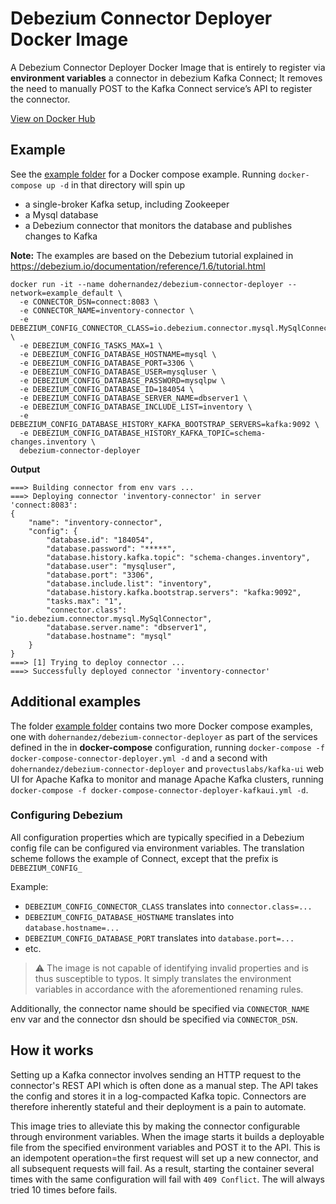 # Debezium Connector Deployer Docker Image

A Debezium Connector Deployer Docker Image that is entirely to register via **environment variables** a connector in debezium Kafka Connect; It removes the need to manually POST to the Kafka Connect service’s API to register the connector.

[View on Docker Hub](https://hub.docker.com/r/dohernandez/debezium-connector-deployer)

## Example

See the [example folder](./example) for a Docker compose example. Running `docker-compose up -d` in that directory will spin up
* a single-broker Kafka setup, including Zookeeper
* a Mysql database
* a Debezium connector that monitors the database and publishes changes to Kafka

**Note:**
The examples are based on the Debezium tutorial explained in https://debezium.io/documentation/reference/1.6/tutorial.html

```shell
docker run -it --name dohernandez/debezium-connector-deployer --network=example_default \
  -e CONNECTOR_DSN=connect:8083 \
  -e CONNECTOR_NAME=inventory-connector \
  -e DEBEZIUM_CONFIG_CONNECTOR_CLASS=io.debezium.connector.mysql.MySqlConnector \
  -e DEBEZIUM_CONFIG_TASKS_MAX=1 \
  -e DEBEZIUM_CONFIG_DATABASE_HOSTNAME=mysql \
  -e DEBEZIUM_CONFIG_DATABASE_PORT=3306 \
  -e DEBEZIUM_CONFIG_DATABASE_USER=mysqluser \
  -e DEBEZIUM_CONFIG_DATABASE_PASSWORD=mysqlpw \
  -e DEBEZIUM_CONFIG_DATABASE_ID=184054 \
  -e DEBEZIUM_CONFIG_DATABASE_SERVER_NAME=dbserver1 \
  -e DEBEZIUM_CONFIG_DATABASE_INCLUDE_LIST=inventory \
  -e DEBEZIUM_CONFIG_DATABASE_HISTORY_KAFKA_BOOTSTRAP_SERVERS=kafka:9092 \
  -e DEBEZIUM_CONFIG_DATABASE_HISTORY_KAFKA_TOPIC=schema-changes.inventory \
  debezium-connector-deployer
```
**Output**

```shell
===> Building connector from env vars ...
===> Deploying connector 'inventory-connector' in server 'connect:8083':
{
    "name": "inventory-connector",
    "config": {
        "database.id": "184054",
        "database.password": "*****",
        "database.history.kafka.topic": "schema-changes.inventory",
        "database.user": "mysqluser",
        "database.port": "3306",
        "database.include.list": "inventory",
        "database.history.kafka.bootstrap.servers": "kafka:9092",
        "tasks.max": "1",
        "connector.class": "io.debezium.connector.mysql.MySqlConnector",
        "database.server.name": "dbserver1",
        "database.hostname": "mysql"
    }
}
===> [1] Trying to deploy connector ...
===> Successfully deployed connector 'inventory-connector'
```

## Additional examples

The folder [example folder](./example) contains two more Docker compose examples, one with `dohernandez/debezium-connector-deployer` as part of the services defined in the in **docker-compose** configuration, running `docker-compose -f docker-compose-connector-deployer.yml -d`  and a second with `dohernandez/debezium-connector-deployer` and `provectuslabs/kafka-ui` web UI for Apache Kafka to monitor and manage Apache Kafka clusters, running `docker-compose -f docker-compose-connector-deployer-kafkaui.yml -d`.


### Configuring Debezium

All configuration properties which are typically specified in a Debezium config file can be configured via environment variables. The translation scheme follows the example of Connect, except that the prefix is `DEBEZIUM_CONFIG_`

Example:
* `DEBEZIUM_CONFIG_CONNECTOR_CLASS` translates into `connector.class=...`
* `DEBEZIUM_CONFIG_DATABASE_HOSTNAME` translates into `database.hostname=...`
* `DEBEZIUM_CONFIG_DATABASE_PORT` translates into `database.port=...`
* etc.

> ⚠️ The image is not capable of identifying invalid properties and is thus susceptible to typos. It simply translates the environment variables in accordance with the aforementioned renaming rules.

Additionally, the connector name should be specified via `CONNECTOR_NAME` env var and the connector dsn should be specified via `CONNECTOR_DSN`.

## How it works
Setting up a Kafka connector involves sending an HTTP request to the connector's REST API which is often done as a manual step. The API takes the config and stores it in a log-compacted Kafka topic. Connectors are therefore inherently stateful and their deployment is a pain to automate.

This image tries to alleviate this by making the connector configurable through environment variables. When the image starts it builds a deployable file from the specified environment variables and POST it to the API. This is an idempotent operation=the first request will set up a new connector, and all subsequent requests will fail. As a result, starting the container several times with the same configuration will fail with `409 Conflict`. The will always tried 10 times before fails.

